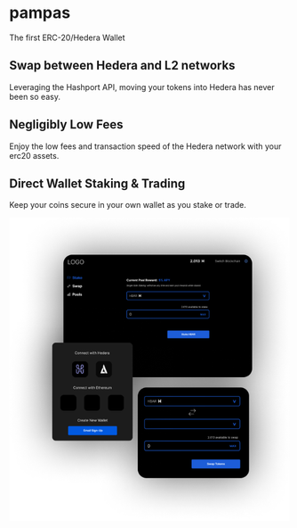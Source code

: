 # pampas
The first ERC-20/Hedera Wallet

## Swap between Hedera and L2 networks
Leveraging the Hashport API, moving your tokens into Hedera 
has never been so easy.

## Negligibly Low Fees
Enjoy the low fees and transaction speed of the Hedera network 
with your erc20 assets. 

## Direct Wallet Staking & Trading
Keep your coins secure in your own wallet as you stake or trade.

![Pampas screenshots](/images/pampas-screens.png)
